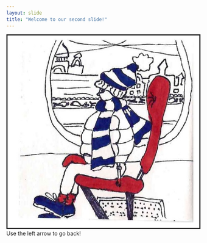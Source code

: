 ```yaml
---
layout: slide
title: "Welcome to our second slide!"
---
```

<img src="boy.jpg" tabindex="0" border="3"/>	
Use the left arrow to go back!
